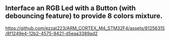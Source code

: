 ## Interface an RGB Led with a Button (with debouncing feature) to provide 8 colors mixture.
https://github.com/ezzat223/ARM_CORTEX_M4_STM32F4/assets/81256315/8f1249e4-12b2-4575-8421-d5eaa3389ad2
